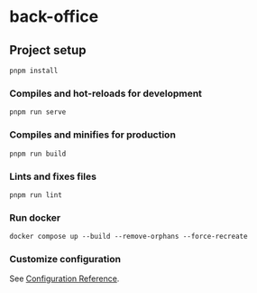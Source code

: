 # back-office

## Project setup
```
pnpm install
```

### Compiles and hot-reloads for development
```
pnpm run serve
```

### Compiles and minifies for production
```
pnpm run build
```

### Lints and fixes files
```
pnpm run lint
```

### Run docker
```
docker compose up --build --remove-orphans --force-recreate
```

### Customize configuration
See [Configuration Reference](https://cli.vuejs.org/config/).
